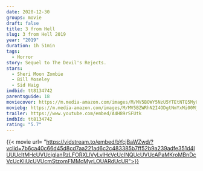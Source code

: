 ```yaml
---
date: 2020-12-30
groups: movie
draft: false
title: 3 from Hell
slug: 3 from Hell 2019
year: "2019"
duration: 1h 51min
tags:
  - Horror
story: Sequel to The Devil's Rejects.
stars:
  - Sheri Moon Zombie
  - Bill Moseley
  - Sid Haig
imdbid: tt8134742
parentsguide: 18
moviecover: https://m.media-amazon.com/images/M/MV5BOWY5NzU5YTEtNTQ5My00Yzk0LTg2M2UtYWU4MjQwY2Y5ZTBmXkEyXkFqcGdeQXVyMTQxNzMzNDI@._V1_FMjpg_UX1013_.jpg
moviebg: https://m.media-amazon.com/images/M/MV5BZWRhN2I4ODgtNmYxMi00MjlhLWEzY2EtZjVkZTJmNzQxMGM2XkEyXkFqcGdeQXVyOTc5MDI5NjE@._V1_FMjpg_UX1200_.jpg
trailer: https://www.youtube.com/embed/A4H89rSFUtk
imdbId: tt8134742
rating: "5.7"
---
```


{{< movie url= "https://vidstream.to/embed/bYcjBaWZwd/?vclid=7b6ca40c66d45d8cd7aa221ad6c2c483385b7ff52b9a239adfe351d4IUUUcItMHcUVUciglanRzLFORXLlVyLvlHcVcUclNQUcUVUcAPaMKroMBnDcVcUcKliUcUVUcmStzomFMMcMyrLOUARdUcUR">}}

